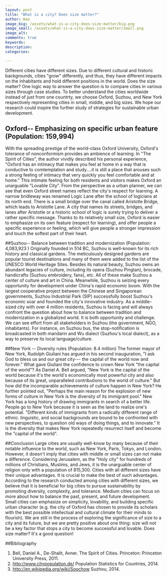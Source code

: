 ```yaml
---
layout: post
title: "What is a city? Does size matter?"
author: Hao
image_big: /assets/what-is-a-city-does-size-matter/big.png
image_small: /assets/what-is-a-city-does-size-matter/small.png
image_alt: 
comments: true
keywords:
description:
categories:

---
```


Different cities have different sizes. Due to different cultural and historic backgrounds, cities "grow" differently, and thus, they have different impacts on the inhabitants and hold different positions in the world. Does the size matter? One logic way to answer the question is to compare cities in various sizes through case studies. To better understand the cities worldwide instead of just from one countrty, we choose Oxford, Suzhou, and New York respectively representing cities in small, middle, and big sizes. We hope our research could inspire the further study of strategies for sustainable urban development. 

## Oxford-- Emphasizing on specific urban feature (Population: 159,994)
With the spreading prestige of the world-class Oxford University, Oxford's tolerance of nonconformism provides an ambience of learning. In "The Spirit of Cities", the author vividly described his personal experience, "Oxford has an intimacy that makes you feel at home in a way that is conductive to comtemplation and study....it is still a place that arouses such a strong feeling of intimacy that very quickly you feel comfortable and at home." This intimate feeling for both residents and visitors makes Oxford an unarguable "Lovable City".
From the perspective as a urban planner, we can see that even Oxford street names reflect the city's respect for learning. A narrow bridleway was renamed Logic Lane after the school of logicians at its north end. There is a small bridge over the canal called Aristotle Bridge, which leads to Aristotle Lane. A city that names its streets, bridges, and lanes after Aristotle or a historic school of logic is surely trying to deliver a rather specific message. Thanks to its relatively small size, Oxford is easier to emphasize on its own feature (respect for learning), and offer people a specific experience or feeling, which will give people a stronger impression and touch the softest part of their heart.


##Suzhou-- Balance between tradition and modernization (Population: 4,083,923 )
Originally founded in 514 BC, Suzhou is well-known for its rich history and classical gardens. The meticulously designed gardens are popular tourist destinations and many of them were added to the list of the UNESCO World Heritage Sites. Besides its natural beauty, Suzhou owns an abundant legacies of culture, including its opera (Suzhou Pingtan), brocade, handicrafts (Suzhou embroidery, fans), etc. All of these make Suzhou a center of culture and art in China. Meanwhile, Suzhou is seizing every opportunity for development under China's rapid economic boom. With the largest cooperative project between the Chinese and Singaporean governments, Suzhou Industrial Park (SIP) successfully boost Suzhou's economic soar and founded the city's innovative industry.
As a middle-sized city with over 4 million residents, Suzhou is facing and will always confront the question about how to balance between tradition and modernization in a globalized world. It is both opportunity and challenge. We can see effort from all stakeholders in Suzhou (the government, NGO, inhabitants). For instance, on Suzhou bus, the stop-notification is broadcasted in both mandarin and Wu dialect (Suzhou's local dialect), as a way to preserve its local language/culture.


##New York -- Diversity rules (Population: 8.4 million)
The former mayor of New York, Rudolph Giuliani has argued in his second inauguration, "I ask God to bless us and our great city--- the capital of the world now and forever." What gave Giuliani the confidence to crown New York "the capital of the world"? As Daniel A. Bell argued, "New York is the capital of the world because it's the world's economically most powerful city and also because of its great, unparalleled contributions to the world of culture." But how did the incomparable achievements of culture happen in New York? He further pointed out, "Perhaps the main reason for the explosion of new forms of culture in New York is the diversity of its immigrant pool."
New York has a long history of drawing immigrants in search of a better life. People go to New York because it is seen as the land to realize one's potential. "Different kinds of immigrants from a radically different range of ethnic. linguistic, and social backgrounds are bound to be confronted with new perspectives, to question old ways of doing things, and to innovate." It is the diversity that makes New York repeatedly resurrect itself and become the "capital of the world".


##Conclusion
Large cities are usually well-know by many because of their notable influence to the world, such as New York, Paris, Tokyo, and London. However, it doesn't imply that cities with middle or small sizes can not make a difference. Considering Jerusalem, as the "Holy city" for hundreds of millions of Christians, Muslims, and Jews, it is the unarguable center of religion only with a population of 815,300. Cities with all different sizes have their unique advantages. It is crucial to make the best of such advantages. According to the research conducted among cities with different sizes, we believe that it is beneficial for big cities to pursue sustainability by promoting diversity, complexity, and tolerance. Medium cities can focus on more about how to balance the past, present, and future development. Small cities can emphasize on simplicity, lovability, and building specific urban character (e.g. the city of Oxford has chosen to provide its scholars with the best possible intellectual and cultural climate for their minds to flourish). We are still in the process of exploring the significance of size to a city and its future, but we are pretty positive about one thing: size will not be a key factor that stops a city to become successful and lovable.
Does size matter? It's a good question!


##Bibliography
1. Bell, Daniel A., De-Shalit, Avner. The Spirit of Cities. Princeton: Princeton University Press, 2011.
2. http://www.citypopulation.de/ Population Statistics for Countries, 2014.
3. http://en.wikipedia.org/wiki/Soochow Suzhou, 2014.